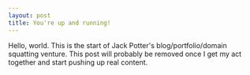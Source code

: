 ```yaml
---
layout: post
title: You're up and running!
---
```


Hello, world. This is the start of Jack Potter's blog/portfolio/domain squatting venture. This post will probably be removed once I get my act together and start pushing up real content.
